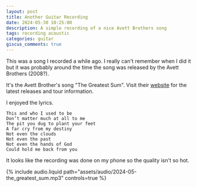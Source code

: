 ```yaml
---
layout: post
title: Another Guitar Recording
date: 2024-05-30 10:25:00
description: A simple recording of a nice Avett Brothers song
tags: recording acoustic
categories: guitar
giscus_comments: true
---
```


This was a song I recorded a while ago. I really can't remember when I
did it but it was probably around the time the song was released by
the Avett Brothers (2008?).

It's the Avett Brother's song "The Greatest Sum". Visit their
[website](https://www.theavettbrothers.com/) for the latest releases
and tour information.

I enjoyed the lyrics.

```
This and who I used to be
Don’t matter much at all to me
The pit you dug to plant your feet
A far cry from my destiny
Not even the clouds
Not even the past
Not even the hands of God
Could hold me back from you
```

It looks like the recording was done on my phone so the quality isn't so
hot.

<div class="row mt-3">
    <div class="col-sm mt-3 mt-md-0">
        {% include audio.liquid path="assets/audio/2024-05-the_greatest_sum.mp3" controls=true %}
    </div>
</div>
